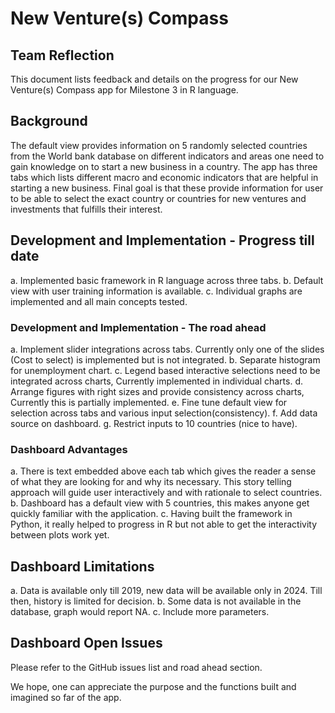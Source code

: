 # New Venture(s) Compass

## Team Reflection
This document lists feedback and details on the progress for our New Venture(s) Compass app for Milestone 3 in R language.

## Background
The default view provides information on 5 randomly selected countries from the World bank database on different indicators and areas one need to gain knowledge on to start a new business in a country. The app has three tabs which lists different macro and economic indicators that are helpful in starting a new business.
Final goal is that these provide information for user to be able to select the exact country or countries for new ventures and investments that fulfills their interest.

## Development and Implementation - Progress till date 
a. Implemented basic framework in R language across three tabs.
b. Default view with user training information is available.
c. Individual graphs are implemented and all main concepts tested.

### Development and Implementation - The road ahead
a. Implement slider integrations across tabs. Currently only one of the slides (Cost to select) is implemented but is not integrated.
b. Separate histogram for unemployment chart.
c. Legend based interactive selections need to be integrated across charts, Currently implemented in individual charts.
d. Arrange figures with right sizes and provide consistency across charts, Currently this is partially implemented.
e. Fine tune default view for selection across tabs and various input selection(consistency).
f. Add data source on dashboard.
g. Restrict inputs to 10 countries (nice to have).

### Dashboard Advantages
a. There is text embedded above each tab which gives the reader a sense of what they are looking for and why its necessary. 
This story telling approach will guide user interactively and with rationale to select countries.
b. Dashboard has a default view with 5 countries, this makes anyone get quickly familiar with the application.
c. Having built the framework in Python, it really helped to progress in R but not able to get the interactivity between plots work yet.
 
## Dashboard Limitations
a. Data is available only till 2019, new data will be available only in 2024. Till then, history is limited for decision.
b. Some data is not available in the database, graph would report NA.
c. Include more parameters.

## Dashboard Open Issues
Please refer to the GitHub issues list and road ahead section.

We hope, one can appreciate the purpose and the functions built and imagined so far of the app.